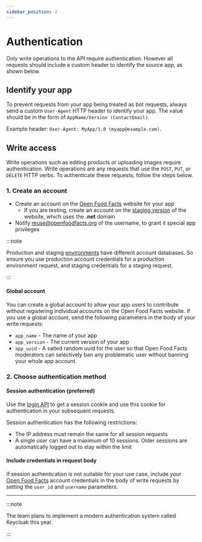 ```yaml
---
sidebar_position: 2
---
```


# Authentication

Only write operations to the API require authentication. However all requests should include a custom header to identify the source app, as shown below.

## Identify your app

<!-- vale Google.Passive = NO -->

To prevent requests from your app being treated as bot requests, always send a custom `User-Agent` HTTP header to identify your app. The value should be in the form of `AppName/Version (ContactEmail)`.

<!-- vale Google.Passive = YES -->

Example header: `User-Agent: MyApp/1.0 (myapp@example.com)`.

## Write access

Write operations such as editing products or uploading images require authentication. Write operations are any requests that use the `POST`, `PUT`, or `DELETE` HTTP verbs. To authenticate these requests, follow the steps below.

### 1. Create an account

- Create an account on the [Open Food Facts](https://world.openfoodfacts.org/) website for your app
  - If you are testing, create an account on the [staging version](https://world.openfoodfacts.net/) of the website, which uses the **.net** domain
- Notify reuse@openfoodfacts.org of the username, to grant it special app privileges

:::note

Production and staging [environments](/docs/api-guide/reference/environments) have different account databases. So ensure you use production account credentials for a production environment request, and staging credentials for a staging request.

:::

#### Global account

You can create a global account to allow your app users to contribute without registering individual accounts on the Open Food Facts website. If you use a global account, send the following parameters in the body of your write requests:

- `app_name` - The name of your app
- `app_version` - The current version of your app
- `app_uuid` - A salted random uuid for the user so that Open Food Facts moderators can selectively ban any problematic user without banning your whole app account.

### 2. Choose authentication method

<!-- vale Google.Parens = NO -->

#### Session authentication (preferred)

<!-- vale Google.Parens = YES -->

Use the [login API](/docs/api-v2/get-cgi-session-pl) to get a session cookie and use this cookie for authentication in your subsequent requests.

Session authentication has the following restrictions:

- The IP address must remain the same for all session requests
- A single user can have a maximum of 10 sessions. Older sessions are automatically logged out to stay within the limit

#### Include credentials in request body

If session authentication is not suitable for your use case, include your [Open Food Facts](https://world.openfoodfacts.org/) account credentials in the body of write requests by setting the `user_id` and `username` parameters.

---

:::note

The team plans to implement a modern authentication system called Keycloak this year.

:::
